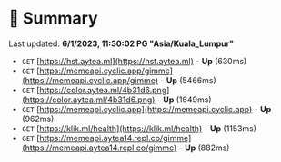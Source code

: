 # 📖 Summary
Last updated: **6/1/2023, 11:30:02 PG "Asia/Kuala_Lumpur"**

- `GET` [https://hst.aytea.ml](https://hst.aytea.ml) - **Up** (630ms)
- `GET` [https://memeapi.cyclic.app/gimme](https://memeapi.cyclic.app/gimme) - **Up** (5466ms)
- `GET` [https://color.aytea.ml/4b31d6.png](https://color.aytea.ml/4b31d6.png) - **Up** (1649ms)
- `GET` [https://memeapi.cyclic.app](https://memeapi.cyclic.app) - **Up** (962ms)
- `GET` [https://klik.ml/health](https://klik.ml/health) - **Up** (1153ms)
- `GET` [https://memeapi.aytea14.repl.co/gimme](https://memeapi.aytea14.repl.co/gimme) - **Up** (882ms)
